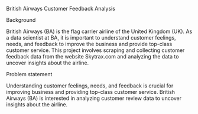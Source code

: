 British Airways Customer Feedback Analysis

Background

British Airways (BA) is the flag carrier airline of the United Kingdom (UK). As a data scientist at BA, it is important to understand customer feelings, needs, and feedback to improve the business and provide top-class customer service.
This project involves scraping and collecting customer feedback data from the website Skytrax.com and analyzing the data to uncover insights about the airline.


Problem statement

Understanding customer feelings, needs, and feedback is crucial for improving business and providing top-class customer service. British Airways (BA) is interested in analyzing customer review data to uncover insights about the airline.



